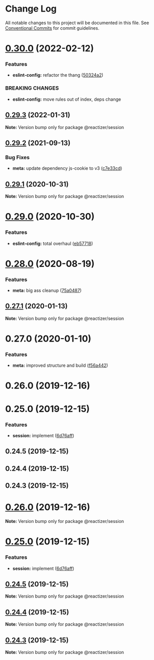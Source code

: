 # Change Log

All notable changes to this project will be documented in this file.
See [Conventional Commits](https://conventionalcommits.org) for commit guidelines.

# [0.30.0](https://github.com/oreqizer/reactizer/compare/@reactizer/session@0.29.3...@reactizer/session@0.30.0) (2022-02-12)


### Features

* **eslint-config:** refactor the thang ([50324a2](https://github.com/oreqizer/reactizer/commit/50324a292b5574453d65ba4793ad2fbf5d1427c1))


### BREAKING CHANGES

* **eslint-config:** move rules out of index, deps change





## [0.29.3](https://github.com/oreqizer/reactizer/compare/@reactizer/session@0.29.2...@reactizer/session@0.29.3) (2022-01-31)

**Note:** Version bump only for package @reactizer/session





## [0.29.2](https://github.com/oreqizer/reactizer/compare/@reactizer/session@0.29.1...@reactizer/session@0.29.2) (2021-09-13)


### Bug Fixes

* **meta:** update dependency js-cookie to v3 ([c7e33cd](https://github.com/oreqizer/reactizer/commit/c7e33cd5daf397581f7a9df09e7eeed99fe31088))





## [0.29.1](https://github.com/oreqizer/reactizer/compare/@reactizer/session@0.29.0...@reactizer/session@0.29.1) (2020-10-31)

**Note:** Version bump only for package @reactizer/session





# [0.29.0](https://github.com/oreqizer/reactizer/compare/@reactizer/session@0.28.0...@reactizer/session@0.29.0) (2020-10-30)


### Features

* **eslint-config:** total overhaul ([eb57718](https://github.com/oreqizer/reactizer/commit/eb5771873dc654f0ccaf31c394fdbfa18bc5a0d2))





# [0.28.0](https://github.com/oreqizer/reactizer/compare/@reactizer/session@0.27.1...@reactizer/session@0.28.0) (2020-08-19)


### Features

* **meta:** big ass cleanup ([75a0487](https://github.com/oreqizer/reactizer/commit/75a0487ef0a281647912a893982ecd380b953b7b))





## [0.27.1](https://github.com/oreqizer/reactizer/compare/@reactizer/session@0.27.0...@reactizer/session@0.27.1) (2020-01-13)

**Note:** Version bump only for package @reactizer/session





# 0.27.0 (2020-01-10)


### Features

* **meta:** improved structure and build ([f56a442](https://github.com/oreqizer/reactizer/commit/f56a4428bc8cefc72de43655589d11a23be49793))



# 0.26.0 (2019-12-16)



# 0.25.0 (2019-12-15)


### Features

* **session:** implement ([6d76aff](https://github.com/oreqizer/reactizer/commit/6d76affd6d9260036a4b8515498d00e4e2c937b7))



## 0.24.5 (2019-12-15)



## 0.24.4 (2019-12-15)



## 0.24.3 (2019-12-15)





# [0.26.0](https://github.com/oreqizer/reactizer/compare/v0.25.0...v0.26.0) (2019-12-16)

**Note:** Version bump only for package @reactizer/session





# [0.25.0](https://github.com/oreqizer/reactizer/compare/v0.24.5...v0.25.0) (2019-12-15)


### Features

* **session:** implement ([6d76aff](https://github.com/oreqizer/reactizer/commit/6d76affd6d9260036a4b8515498d00e4e2c937b7))





## [0.24.5](https://github.com/oreqizer/reactizer/compare/v0.24.4...v0.24.5) (2019-12-15)

**Note:** Version bump only for package @reactizer/session





## [0.24.4](https://github.com/oreqizer/reactizer/compare/v0.24.3...v0.24.4) (2019-12-15)

**Note:** Version bump only for package @reactizer/session





## [0.24.3](https://github.com/oreqizer/reactizer/compare/v0.24.2...v0.24.3) (2019-12-15)

**Note:** Version bump only for package @reactizer/session
